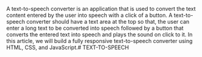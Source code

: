 A text-to-speech converter is an application that is used to convert the text content entered by the user into speech with a click of a button. A text-to-speech converter should have a text area at the top so that, the user can enter a long text to be converted into speech followed by a button that converts the entered text into speech and plays the sound on click to it. In this article, we will build a fully responsive text-to-speech converter using HTML, CSS, and JavaScript.# TEXT-TO-SPEECH
